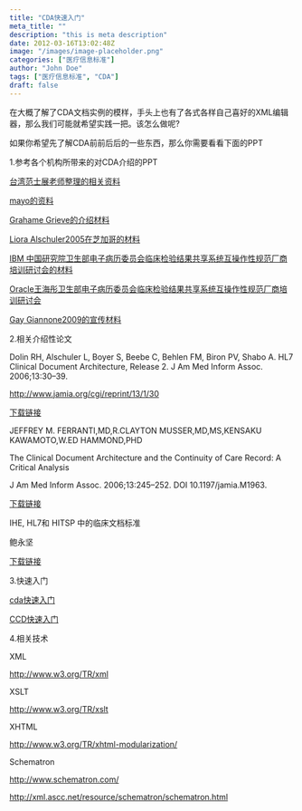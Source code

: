 ```yaml
---
title: "CDA快速入门"
meta_title: ""
description: "this is meta description"
date: 2012-03-16T13:02:48Z
image: "/images/image-placeholder.png"
categories: ["医疗信息标准"]
author: "John Doe"
tags: ["医疗信息标准", "CDA"]
draft: false
---
```


在大概了解了CDA文档实例的模样，手头上也有了各式各样自己喜好的XML编辑器，那么我们可能就希望实践一把。该怎么做呢?

如果你希望先了解CDA前前后后的一些东西，那么你需要看看下面的PPT

1.参考各个机构所带来的对CDA介绍的PPT

[台湾范士展老师整理的相关资料](http://dl.dbank.com/c04us4v8xw)

[mayo的资料](http://dl.dbank.com/c09r23z2r9)  

[Grahame Grieve的介绍材料](http://dl.dbank.com/c0s8w5y0s6)



[Liora Alschuler2005在芝加哥的材料](http://dl.dbank.com/c0rzea8zwd)

[IBM 中国研究院卫生部电子病历委员会临床检验结果共享系统互操作性规范厂商培训研讨会的材料](http://dl.dbank.com/c01x6rguh3)



[Oracle王海彤卫生部电子病历委员会临床检验结果共享系统互操作性规范厂商培训研讨会](http://dl.dbank.com/c0989u2276)



[Gay Giannone2009的宣传材料](http://dl.dbank.com/c00brfe4lv)

2.相关介绍性论文



 Dolin RH, Alschuler L, Boyer S, Beebe C, Behlen FM, Biron PV, Shabo A. HL7 Clinical Document Architecture, Release 2\. J Am Med Inform Assoc. 2006;13:30–39.

http://www.jamia.org/cgi/reprint/13/1/30



[下载链接](http://dl.dbank.com/c0zj74mbc7)

JEFFREY M. FERRANTI,MD,R.CLAYTON MUSSER,MD,MS,KENSAKU KAWAMOTO,W.ED HAMMOND,PHD



The Clinical Document Architecture and the Continuity of Care Record: A Critical Analysis



J Am Med Inform Assoc. 2006;13:245–252\. DOI 10.1197/jamia.M1963.

[下载链接](http://dl.dbank.com/c0yairz73b)

IHE, HL7和 HITSP 中的临床文档标准

鲍永坚

[下载链接](http://dl.dbank.com/c0zqftswpd)

3.快速入门

[cda快速入门](http://dl.dbank.com/c07enskrua)

[CCD快速入门](http://dl.dbank.com/c021t5avjy)

4.相关技术



XML<span class="Apple-tab-span" style="white-space:pre"></span>

<span class="Apple-tab-span" style="white-space:pre"></span>http://www.w3.org/TR/xml

XSLT

<span class="Apple-tab-span" style="white-space:pre"></span>http://www.w3.org/TR/xslt

XHTML

<span class="Apple-tab-span" style="white-space:pre"></span>http://www.w3.org/TR/xhtml-modularization/

Schematron

<span class="Apple-tab-span" style="white-space:pre"></span>http://www.schematron.com/

<span class="Apple-tab-span" style="white-space:pre"></span>http://xml.ascc.net/resource/schematron/schematron.html


</span>

